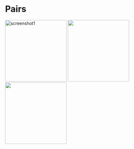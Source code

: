 # Pairs

<img src="https://github.com/maninmiddle/Pairs/assets/69719345/65bb6eae-7b9c-49b9-ab2e-d2468330b0fe)![Screenshot_20240705_011626](https://github.com/maninmiddle/Pairs/assets/69719345/db3bb438-9767-4386-b6b3-26046d4d985c" alt="screenshot1" width="200"/>
<img src="https://github.com/maninmiddle/Pairs/assets/69719345/1a76d8a1-259f-4e0d-8762-911e365207b8"  width="200"/>
<img src="https://github.com/maninmiddle/Pairs/assets/69719345/7118cd78-7991-4635-9822-27d32c1aa0d9"  width="200"/>
